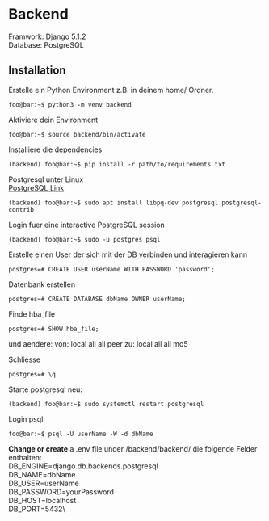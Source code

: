 # Backend

Framwork: Django 5.1.2\
Database: PostgreSQL

## Installation
Erstelle ein Python Environment z.B. in deinem home/ Ordner.
```console
foo@bar:~$ python3 -m venv backend
```

Aktiviere dein Environment
```console
foo@bar:~$ source backend/bin/activate
```

Installiere die dependencies
```console
(backend) foo@bar:~$ pip install -r path/to/requirements.txt
```

Postgresql unter Linux\
[PostgreSQL Link](https://www.postgresql.org/download/)
```console
(backend) foo@bar:~$ sudo apt install libpq-dev postgresql postgresql-contrib
```

Login fuer eine interactive PostgreSQL session
```console
(backend) foo@bar:~$ sudo -u postgres psql
```

Erstelle einen User der sich mit der DB verbinden und interagieren kann
```console
postgres=# CREATE USER userName WITH PASSWORD 'password';
```

Datenbank erstellen
```console
postgres=# CREATE DATABASE dbName OWNER userName;
```

Finde hba_file
```console
postgres=# SHOW hba_file;
```
und aendere:
von:    local   all             all             peer
zu:     local   all             all             md5

Schliesse
```console
postgres=# \q
```

Starte postgresql neu:
```console
(backend) foo@bar:~$ sudo systemctl restart postgresql
```

Login psql
```console
foo@bar:~$ psql -U userName -W -d dbName
```

**Change or create** a .env file under /backend/backend/ die folgende Felder
enthalten:\
DB_ENGINE=django.db.backends.postgresql\
DB_NAME=dbName\
DB_USER=userName\
DB_PASSWORD=yourPassword\
DB_HOST=localhost\
DB_PORT=5432\


